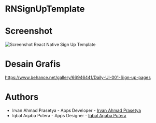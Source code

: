 # RNSignUpTemplate

# Screenshot
![Screenshot React Native Sign Up Template](https://raw.githubusercontent.com/IrvanAhmadPrasetya/RNSignUpTemplate/master/Screenshot.PNG)

# Desain Grafis
https://www.behance.net/gallery/66946441/Daily-UI-001-Sign-up-pages

# Authors
- Irvan Ahmad Prasetya - Apps Developer - [Irvan Ahmad Prasetya](https://github.com/IrvanAhmadPrasetya)
- Iqbal Aqaba Putera - Apps Designer - [Iqbal Aqaba Putera](https://www.behance.net/iqbaldesig4a5c)
